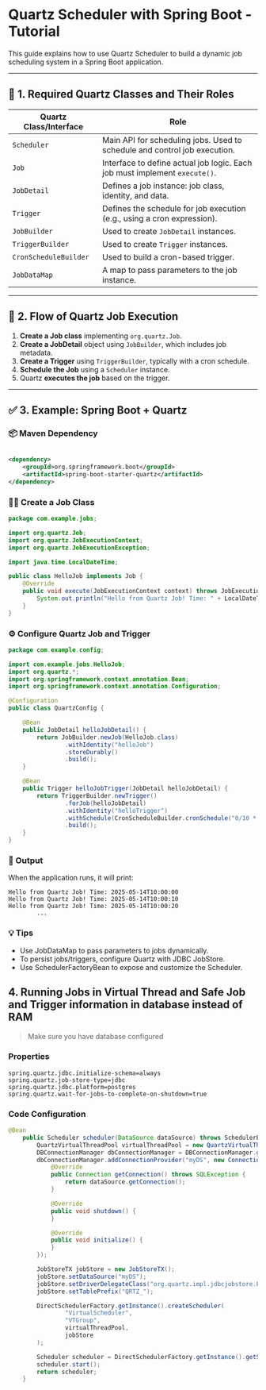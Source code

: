# Quartz Scheduler with Spring Boot - Tutorial

This guide explains how to use Quartz Scheduler to build a dynamic job scheduling system in a Spring Boot application.

---

## 📘 1. Required Quartz Classes and Their Roles

| Quartz Class/Interface | Role                                                                       |
|------------------------|----------------------------------------------------------------------------|
| `Scheduler`            | Main API for scheduling jobs. Used to schedule and control job execution.  |
| `Job`                  | Interface to define actual job logic. Each job must implement `execute()`. |
| `JobDetail`            | Defines a job instance: job class, identity, and data.                     |
| `Trigger`              | Defines the schedule for job execution (e.g., using a cron expression).    |
| `JobBuilder`           | Used to create `JobDetail` instances.                                      |
| `TriggerBuilder`       | Used to create `Trigger` instances.                                        |
| `CronScheduleBuilder`  | Used to build a cron-based trigger.                                        |
| `JobDataMap`           | A map to pass parameters to the job instance.                              |

---

## 🔁 2. Flow of Quartz Job Execution

1. **Create a Job class** implementing `org.quartz.Job`.
2. **Create a JobDetail** object using `JobBuilder`, which includes job metadata.
3. **Create a Trigger** using `TriggerBuilder`, typically with a cron schedule.
4. **Schedule the Job** using a `Scheduler` instance.
5. Quartz **executes the job** based on the trigger.

---

## ✅ 3. Example: Spring Boot + Quartz

### 📦 Maven Dependency

```xml

<dependency>
    <groupId>org.springframework.boot</groupId>
    <artifactId>spring-boot-starter-quartz</artifactId>
</dependency>
```

### 🧑‍💻 Create a Job Class

```java
package com.example.jobs;

import org.quartz.Job;
import org.quartz.JobExecutionContext;
import org.quartz.JobExecutionException;

import java.time.LocalDateTime;

public class HelloJob implements Job {
    @Override
    public void execute(JobExecutionContext context) throws JobExecutionException {
        System.out.println("Hello from Quartz Job! Time: " + LocalDateTime.now());
    }
}
```

### ⚙️ Configure Quartz Job and Trigger

```java
package com.example.config;

import com.example.jobs.HelloJob;
import org.quartz.*;
import org.springframework.context.annotation.Bean;
import org.springframework.context.annotation.Configuration;

@Configuration
public class QuartzConfig {

    @Bean
    public JobDetail helloJobDetail() {
        return JobBuilder.newJob(HelloJob.class)
                .withIdentity("helloJob")
                .storeDurably()
                .build();
    }

    @Bean
    public Trigger helloJobTrigger(JobDetail helloJobDetail) {
        return TriggerBuilder.newTrigger()
                .forJob(helloJobDetail)
                .withIdentity("helloTrigger")
                .withSchedule(CronScheduleBuilder.cronSchedule("0/10 * * * * ?")) // every 10 seconds
                .build();
    }
}
```

### 🚀 Output

When the application runs, it will print:

```
Hello from Quartz Job! Time: 2025-05-14T10:00:00
Hello from Quartz Job! Time: 2025-05-14T10:00:10
Hello from Quartz Job! Time: 2025-05-14T10:00:20
        ...
```

### 💡 Tips

- Use JobDataMap to pass parameters to jobs dynamically.
- To persist jobs/triggers, configure Quartz with JDBC JobStore.
- Use SchedulerFactoryBean to expose and customize the Scheduler.

## 4. Running Jobs in Virtual Thread and Safe Job and Trigger information in database instead of RAM

> Make sure you have database configured

### Properties
```
spring.quartz.jdbc.initialize-schema=always
spring.quartz.job-store-type=jdbc
spring.quartz.jdbc.platform=postgres
spring.quartz.wait-for-jobs-to-complete-on-shutdown=true
```

### Code Configuration

```java
@Bean
    public Scheduler scheduler(DataSource dataSource) throws SchedulerException, InvalidConfigurationException {
        QuartzVirtualThreadPool virtualThreadPool = new QuartzVirtualThreadPool();
        DBConnectionManager dbConnectionManager = DBConnectionManager.getInstance();
        dbConnectionManager.addConnectionProvider("myDS", new ConnectionProvider() {
            @Override
            public Connection getConnection() throws SQLException {
                return dataSource.getConnection();
            }

            @Override
            public void shutdown() {
            }

            @Override
            public void initialize() {
            }
        });

        JobStoreTX jobStore = new JobStoreTX();
        jobStore.setDataSource("myDS");
        jobStore.setDriverDelegateClass("org.quartz.impl.jdbcjobstore.PostgreSQLDelegate");
        jobStore.setTablePrefix("QRTZ_");

        DirectSchedulerFactory.getInstance().createScheduler(
                "VirtualScheduler",
                "VTGroup",
                virtualThreadPool,
                jobStore
        );

        Scheduler scheduler = DirectSchedulerFactory.getInstance().getScheduler("VirtualScheduler");
        scheduler.start();
        return scheduler;
    }
```
